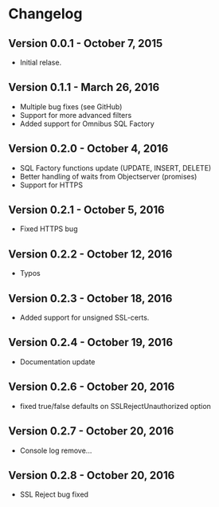 # Changelog

## Version 0.0.1 - October 7, 2015
* Initial relase.

## Version 0.1.1 - March 26, 2016
* Multiple bug fixes (see GitHub)
* Support for more advanced filters
* Added support for Omnibus SQL Factory

## Version 0.2.0 - October 4, 2016
* SQL Factory functions update (UPDATE, INSERT, DELETE)
* Better handling of waits from Objectserver (promises)
* Support for HTTPS

## Version 0.2.1 - October 5, 2016
* Fixed HTTPS bug

## Version 0.2.2 - October 12, 2016
* Typos

## Version 0.2.3 - October 18, 2016
* Added support for unsigned SSL-certs.

## Version 0.2.4 - October 19, 2016
* Documentation update

## Version 0.2.6 - October 20, 2016
* fixed true/false defaults on SSLRejectUnauthorized option

## Version 0.2.7 - October 20, 2016
* Console log remove...

## Version 0.2.8 - October 20, 2016
* SSL Reject bug fixed
